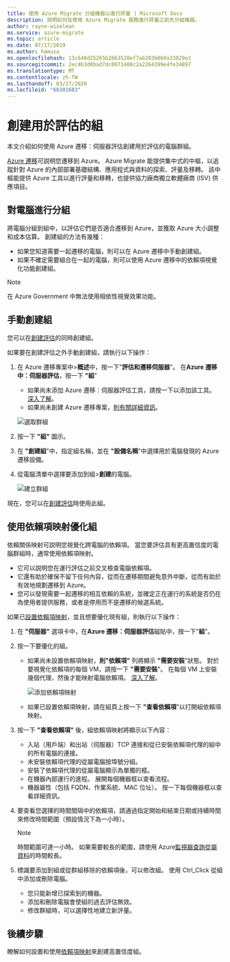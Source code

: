 ```yaml
---
title: 使用 Azure Migrate 分組機器以進行評量 | Microsoft Docs
description: 說明如何在使用 Azure Migrate 服務進行評量之前先分組機器。
author: rayne-wiselman
ms.service: azure-migrate
ms.topic: article
ms.date: 07/17/2019
ms.author: hamusa
ms.openlocfilehash: 13c640d25265b2663520ef7ab203b0b0a33829e2
ms.sourcegitcommit: 2ec4b3d0bad7dc0071400c2a2264399e4fe34897
ms.translationtype: MT
ms.contentlocale: zh-TW
ms.lasthandoff: 03/27/2020
ms.locfileid: "68301683"
---
```

# <a name="create-a-group-for-assessment"></a>創建用於評估的組

本文介紹如何使用 Azure 遷移：伺服器評估創建用於評估的電腦群組。

[Azure 遷移](migrate-services-overview.md)可説明您遷移到 Azure。 Azure Migrate 能提供集中式的中樞，以追蹤針對 Azure 的內部部署基礎結構、應用程式與資料的探索、評量及移轉。 該中樞能提供 Azure 工具以進行評量和移轉，也提供協力廠商獨立軟體廠商 (ISV) 供應項目。 

## <a name="grouping-machines"></a>對電腦進行分組

將電腦分組到組中，以評估它們是否適合遷移到 Azure，並獲取 Azure 大小調整和成本估算。 創建組的方法有幾種：

- 如果您知道需要一起遷移的電腦，則可以在 Azure 遷移中手動創建組。
- 如果不確定需要組合在一起的電腦，則可以使用 Azure 遷移中的依賴項視覺化功能創建組。 

> [!NOTE]
> 在 Azure Government 中無法使用相依性視覺效果功能。

## <a name="create-a-group-manually"></a>手動創建組

您可以在[創建評估](how-to-create-assessment.md)的同時創建組。

如果要在創建評估之外手動創建組，請執行以下操作：

1. 在 Azure 遷移專案中>**概述**中，按一下"**評估和遷移伺服器**"。 在**Azure 遷移中：伺服器評估**，按一下 **"組**"
    - 如果尚未添加 Azure 遷移：伺服器評估工具，請按一下以添加該工具。 [深入了解](how-to-assess.md)。
    - 如果尚未創建 Azure 遷移專案，[則有關詳細資訊](how-to-add-tool-first-time.md)。

    ![選取群組](./media/how-to-create-a-group/select-groups.png)

2. 按一下 **"組"** 圖示。
3. 在 **"創建組**"中，指定組名稱，並在 **"設備名稱**"中選擇用於電腦發現的 Azure 遷移設備。
1. 從電腦清單中選擇要添加到組>**創建**的電腦。

    ![建立群組](./media/how-to-create-a-group/create-group.png)

現在，您可以在[創建評估](how-to-create-assessment.md)時使用此組。

## <a name="refine-a-group-with-dependency-mapping"></a>使用依賴項映射優化組

依賴關係映射可説明您視覺化跨電腦的依賴項。 當您要評估具有更高置信度的電腦群組時，通常使用依賴項映射。
- 它可以説明您在運行評估之前交叉檢查電腦依賴項。 
- 它還有助於確保不留下任何內容，從而在遷移期間避免意外中斷，從而有助於有效地規劃遷移到 Azure。
- 您可以發現需要一起遷移的相互依賴的系統，並確定正在運行的系統是否仍在為使用者提供服務，或者是停用而不是遷移的候選系統。

如果已[設置依賴項映射](how-to-create-group-machine-dependencies.md)，並且想要優化現有組，則執行以下操作：

1. 在 **"伺服器"** 選項卡中，在**Azure 遷移：伺服器評估**磁貼中，按一下"**組**"。
2. 按一下要優化的組。
    - 如果尚未設置依賴項映射，**則"依賴項"** 列將顯示 **"需要安裝**"狀態。 對於要視覺化依賴項的每個 VM，請按一下 **"需要安裝**"。 在每個 VM 上安裝幾個代理，然後才能映射電腦依賴項。 [深入了解](how-to-create-group-machine-dependencies.md)。

        ![添加依賴項映射](./media/how-to-create-a-group/add-dependency-mapping.png)

    - 如果已設置依賴項映射，請在組頁上按一下 **"查看依賴項**"以打開組依賴項映射。

3. 按一下 **"查看依賴項"** 後，組依賴項映射將顯示以下內容：

    - 入站（用戶端）和出站（伺服器）TCP 連接和從已安裝依賴項代理的組中的所有電腦的連接。
    - 未安裝依賴項代理的從屬電腦按埠號分組。
    - 安裝了依賴項代理的從屬電腦顯示為單獨的框。
    - 在機器內部運行的進程。 展開每個機器框以查看流程。
    - 機器屬性（包括 FQDN、作業系統、MAC 位址）。 按一下每個機器框以查看詳細資訊。

4. 要查看您選擇的時間間隔中的依賴項，請通過指定開始和結束日期或持續時間來修改時間範圍（預設情況下為一小時）。

    > [!NOTE]
    > 時間範圍可達一小時。 如果需要較長的範圍，請使用 Azure[監視器查詢從屬資料](how-to-create-group-machine-dependencies.md)的時間較長。

5. 標識要添加到組或從群組移除的依賴項後，可以修改組。 使用 Ctrl_Click 從組中添加或刪除電腦。

    - 您只能新增已探索到的機器。
    - 添加和刪除電腦會使組的過去評估無效。
    - 修改群組時，可以選擇性地建立新評量。


## <a name="next-steps"></a>後續步驟

瞭解如何設置和使用[依賴項映射](how-to-create-group-machine-dependencies.md)來創建高置信度組。

